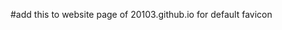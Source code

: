 <link rel="apple-touch-icon" sizes="180x180" href="https://20103.github.io/Favicon/apple-touch-icon.png">
<link rel="icon" type="image/png" sizes="32x32" href="https://20103.github.io/Favicon/favicon-32x32.png">
<link rel="icon" type="image/png" sizes="16x16" href="https://20103.github.io/Favicon/favicon-16x16.png">
<link rel="manifest" href="https://20103.github.io/Favicon/site.webmanifest">
<link rel="shortcut icon" href="https://20103.github.io/Favicon/favicon.ico">
<meta name="msapplication-TileColor" content="#2b5797">
<meta name="msapplication-config" content="https://20103.github.io/Favicon/browserconfig.xml">
<meta name="theme-color" content="#000000">

#add this to website page of 20103.github.io for default favicon
